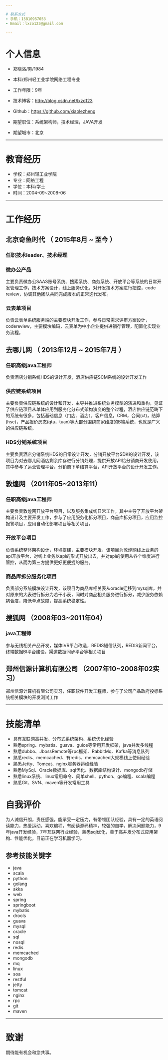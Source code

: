 ```yaml
---

# 联系方式
- 手机：15810957053
- Email：lxzo123@gmail.com 

---
```


# 个人信息

 - 郑晓洛/男/1984 
 - 本科/郑州轻工业学院网络工程专业 
 - 工作年限：9年
 - 技术博客：http://blog.csdn.net/lxzo123
 - Github：https://github.com/xiaolezheng

 - 期望职位：系统架构师，技术经理，JAVA开发
 - 期望城市：北京

---

# 教育经历
 - 学校：郑州轻工业学院
 - 专业：网络工程
 - 学位：本科/学士
 - 时间：2004-09~2008-06

---

# 工作经历

## 北京奇鱼时代 （ 2015年8月 ~ 至今 ）
### 任职技术leader、技术经理
### 微办公产品
主要负责微办公SAAS账号系统、搜索系统、商务系统、开放平台等系统的日常开发管理工作，技术方案设计，线上服务优化，对开发技术方案进行把控，code review，协调其他团队共同完成版本的正常迭代发布。

### 云表单项目 
负责云表单系统服务端的主要模块开发工作，参与日常需求评审方案设计，codereview，主要模块编码，云表单为中小企业提供进销存管理，配置化实现业务流程。

## 去哪儿网 （ 2013年12月 ~ 2015年7月 ）
### 任职高级java工程师
负责酒店分销系统HDS的设计开发，酒店供应链SCM系统的设计开发工作

### 供应链系统项目 
主要负责供应链系统的设计和开发，主导并推进系统业务模型的演进和重构，见证了供应链项目从单体应用到服务化分布式架构演变的整个过程，酒店供应链范畴下的系统有很多，包括基础信息（门店、酒店），客户信息，CRM，合同(ct)，结算(hsc)，产品报价房态(qta，tuan)等大部分围绕商家维度的B端系统，也就是广义的供应链系统。

### HDS分销系统项目 
主要负责酒店分销系统HDS的日常设计开发，分销开放平台SDK的设计开发，该项目为对去哪儿网酒店剩余库存进行分销处理，提供开放API给分销商开发使用，其中参与了运营管理平台，分销商下单结算平台，API开放平台的设计开发工作。

## 敦煌网 （2011年05~2013年11）
### 任职高级java工程师 
主要负责敦煌网开放平台项目，以及服务集成线日常工作，其中主导了开放平台架构设计及主要开发工作，参与了应用服务化拆分项目，商品库拆分项目，应用监控报警项目，应用自动化部署项目等相关项目。

### 开放平台项目
负责系统整体架构设计，环境搭建，主要模块开发，该项目为敦煌网线上业务的api开放平台，对线上业务以api的形式开放出去，并对api的使用从各个维度进行管控，从而为第三方提供更好更便捷的服务。

### 商品库拆分服务化项目
负责部分系统模块设计开发，该项目为商品库相关表从oracle迁移到mysql库，并对原来的大表进行拆分为若干小表，同时对商品相关服务进行拆分，减少服务依赖耦合度，降低单点故障，提高系统稳定性。

## 搜狐网 （2008年03~2011年04）
### java工程师
参与无线相关产品开发，媒体IVR平台改造，REDIS短信队列，REDIS新闻平台，终端数据BI平台建设，渠道数据同步平台等相关项目

## 郑州信源计算机有限公司 （2007年10~2008年02实习）
郑州信源计算机有限公司实习，任职软件开发工程师，参与了公司产品政府投标系统相关模块的开发测试工作

---

# 技能清单

- 具有互联网高并发、分布式系统架构、系统优化经验
- 熟悉spring、mybatis、guava、guice等常用开发框架，java并发多线程
- 熟悉dubbo、JbossRemote等rpc框架、RabbitMq、Kafka等消息队列
- 熟悉redis、memcached、有redis、memcached大规模线上使用经验
- 熟悉Jetty、Tomcat、nginx服务器运维经验
- 熟悉MySql、Oracle数据库、sql优化、数据库结构设计、mongodb存储
- 熟悉linux系统、linux常用命令、简单shell、python、go编程、scala编程
- 熟悉Git、SVN、maven等开发常用工具

# 自我评价

为人诚信开朗，责任感强，能承受一定压力，有带领团队经验，具有一定的英语阅读能力，热爱运动，喜欢编程，有阅读源码精神，较强的自学，解决问题能力，9年java开发经验，7年互联网行业经验，熟悉sql优化，善于高并发分布式应用架构、性能优化，目前正在学习机器学习。

## 参考技能关键字

- java
- scala
- python
- golang
- akka
- web
- spring
- springboot
- mybatis
- drools
- guava
- mysql
- oracle
- sql
- nosql
- redis
- memcached
- mongodb
- mq
- linux
- soa
- restful
- jetty
- tomcat
- nginx
- rpc
- git
- maven

---

# 致谢
期待能有机会和您共事。
